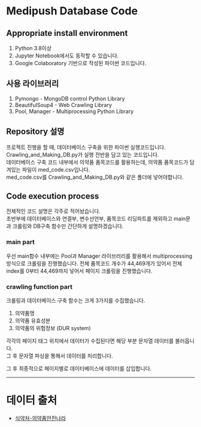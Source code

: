 # Medipush Database Code

## Appropriate install environment

1. Python 3.8이상
2. Jupyter Notebook에서도 동작할 수 있습니다.
3. Google Colaboratory 기반으로 작성된 파이썬 코드입니다.


## 사용 라이브러리

1. Pymongo - MongoDB control Python Library
2. BeautifulSoup4 - Web Crawling Library
3. Pool, Manager - Multiprocessing Python Library


## Repository 설명  
프로젝트 진행을 할 때, 데이터베이스 구축을 위한 파이썬 실행코드입니다.  
Crawling_and_Making_DB.py가 실행 전반을 담고 있는 코드입니다.  
데이터베이스 구축 코드 내부에서 의약품 품목코드를 활용하는데, 의약품 품목코드가 담겨있는 파일이 med_code.csv입니다.  
med_code.csv를 Crawling_and_Making_DB.py와 같은 폴더에 넣어야합니다.  


## Code execution process
전체적인 코드 설명은 각주로 적어놨습니다.  
초반부에 데이터베이스와 연결부, 변수선언부, 품목코드 리딩파트를 제외하고 main문과 크롤링와 DB구축 함수만 간단하게 설명하겠습니다.

### main part
우선 main함수 내부에는 Pool과 Manager 라이브러리를 활용해서 multiprocessing 방식으로 크롤링을 진행했습니다.
전체 품목코드 개수가 44,469개가 있어서 전체 index를 0부터 44,469까지 넣어서 페이지 크롤링을 진행했습니다.

### crawling function part
크롤링과 데이터베이스 구축 함수는 크게 3가지를 수집했습니다.

1. 의약품명
2. 의약품 유효성분
3. 의약품의 위험정보 (DUR system)

각각의 페이지 태그 위치에서 데이터가 수집된다면 해당 부분 문자열 데이터를 불러옵니다.  
그 후 문자열 파싱을 통해서 데이터를 처리합니다.

그 후 최종적으로 페이지별로 데이터베이스에 데이터를 삽입합니다.

---
# 데이터 출처
- [식약처-의약품안전나라](https://nedrug.mfds.go.kr/index)
